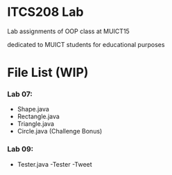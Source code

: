 # ITCS208 Lab
Lab assignments of OOP class at MUICT15

dedicated to MUICT students for educational purposes

# File List (WIP)

### Lab 07:
- Shape.java
- Rectangle.java
- Triangle.java
- Circle.java (Challenge Bonus)

### Lab 09:
- Tester.java
  -Tester
  -Tweet
